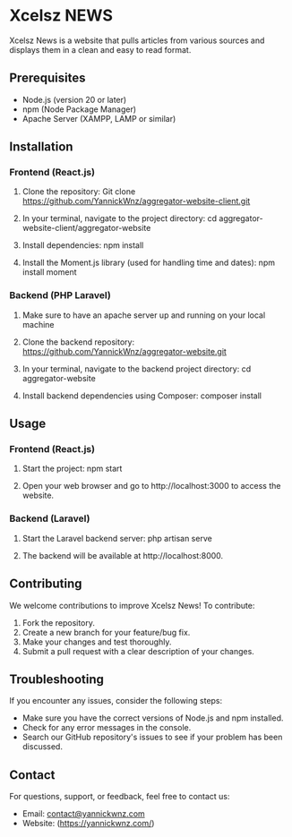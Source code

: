 # Xcelsz NEWS

Xcelsz News is a website that pulls articles from various sources and displays them in a clean and easy to read format.

## Prerequisites

- Node.js (version 20 or later)
- npm (Node Package Manager)
- Apache Server (XAMPP, LAMP or similar)

## Installation

### Frontend (React.js)

1. Clone the repository: Git clone https://github.com/YannickWnz/aggregator-website-client.git

2. In your terminal, navigate to the project directory: cd aggregator-website-client/aggregator-website

3. Install dependencies: npm install 

4. Install the Moment.js library (used for handling time and dates): npm install moment

### Backend (PHP Laravel)

1. Make sure to have an apache server up and running on your local machine

2. Clone the backend repository: https://github.com/YannickWnz/aggregator-website.git

3. In your terminal, navigate to the backend project directory: cd aggregator-website

4. Install backend dependencies using Composer: composer install

## Usage

### Frontend (React.js)

1. Start the project: npm start

2. Open your web browser and go to http://localhost:3000 to access the website.

### Backend (Laravel)

1. Start the Laravel backend server: php artisan serve

2. The backend will be available at http://localhost:8000.

## Contributing

We welcome contributions to improve Xcelsz News! To contribute:

1. Fork the repository.
2. Create a new branch for your feature/bug fix.
3. Make your changes and test thoroughly.
4. Submit a pull request with a clear description of your changes.

## Troubleshooting

If you encounter any issues, consider the following steps:

- Make sure you have the correct versions of Node.js and npm installed.
- Check for any error messages in the console.
- Search our GitHub repository's issues to see if your problem has been discussed.

## Contact

For questions, support, or feedback, feel free to contact us:
- Email: contact@yannickwnz.com
- Website: (https://yannickwnz.com/)



